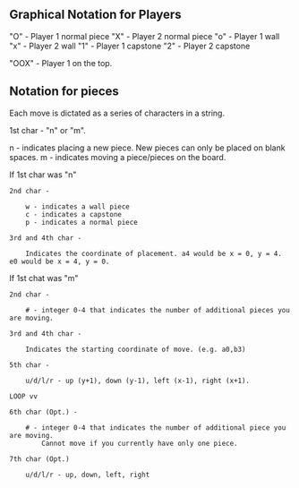 ## Graphical Notation for Players

"O" - Player 1 normal piece
"X" - Player 2 normal piece
"o" - Player 1 wall
"x" - Player 2 wall
"1" - Player 1 capstone
"2" - Player 2 capstone

"OOX" - Player 1 on the top.

## Notation for pieces

Each move is dictated as a series of characters in a string.

1st char - "n" or "m".

n - indicates placing a new piece. New pieces can only be placed on blank spaces.
m - indicates moving a piece/pieces on the board.


If 1st char was "n"

	2nd char -
	
		w - indicates a wall piece
		c - indicates a capstone
		p - indicates a normal piece

	3rd and 4th char - 
	
		Indicates the coordinate of placement. a4 would be x = 0, y = 4. e0 would be x = 4, y = 0.

If 1st chat was "m"
	
	2nd char -

		# - integer 0-4 that indicates the number of additional pieces you are moving.
	
	3rd and 4th char - 
		
		Indicates the starting coordinate of move. (e.g. a0,b3)

	5th char - 
		
		u/d/l/r - up (y+1), down (y-1), left (x-1), right (x+1).

	LOOP vv
	
	6th char (Opt.) -

		# - integer 0-4 that indicates the number of additional piece you are moving.
		    Cannot move if you currently have only one piece.
	
	7th char (Opt.)
			 
		u/d/l/r - up, down, left, right


